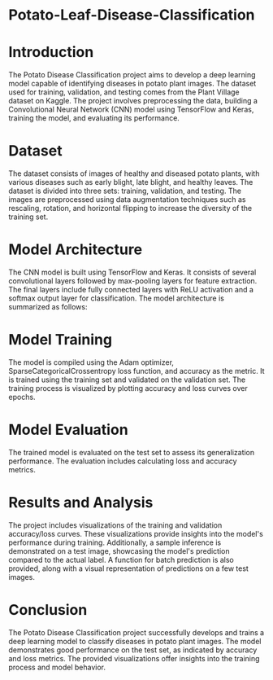 # Potato-Leaf-Disease-Classification

# Introduction
The Potato Disease Classification project aims to develop a deep learning model capable of identifying diseases in potato plant images. The dataset used for training, validation, and testing comes from the Plant Village dataset on Kaggle. The project involves preprocessing the data, building a Convolutional Neural Network (CNN) model using TensorFlow and Keras, training the model, and evaluating its performance.

# Dataset
The dataset consists of images of healthy and diseased potato plants, with various diseases such as early blight, late blight, and healthy leaves. The dataset is divided into three sets: training, validation, and testing. The images are preprocessed using data augmentation techniques such as rescaling, rotation, and horizontal flipping to increase the diversity of the training set.

# Model Architecture
The CNN model is built using TensorFlow and Keras. It consists of several convolutional layers followed by max-pooling layers for feature extraction. The final layers include fully connected layers with ReLU activation and a softmax output layer for classification. The model architecture is summarized as follows:

# Model Training
The model is compiled using the Adam optimizer, SparseCategoricalCrossentropy loss function, and accuracy as the metric. It is trained using the training set and validated on the validation set. The training process is visualized by plotting accuracy and loss curves over epochs.

# Model Evaluation
The trained model is evaluated on the test set to assess its generalization performance. The evaluation includes calculating loss and accuracy metrics.

# Results and Analysis
The project includes visualizations of the training and validation accuracy/loss curves. These visualizations provide insights into the model's performance during training. Additionally, a sample inference is demonstrated on a test image, showcasing the model's prediction compared to the actual label. A function for batch prediction is also provided, along with a visual representation of predictions on a few test images.

# Conclusion
The Potato Disease Classification project successfully develops and trains a deep learning model to classify diseases in potato plant images. The model demonstrates good performance on the test set, as indicated by accuracy and loss metrics. The provided visualizations offer insights into the training process and model behavior.

